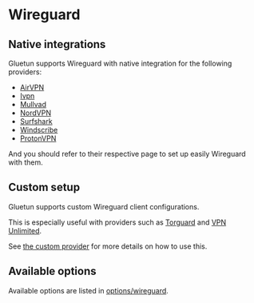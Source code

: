 # Wireguard

## Native integrations

Gluetun supports Wireguard with native integration for the following providers:

- [AirVPN](providers/airvpn.md)
- [Ivpn](providers/ivpn.md)
- [Mullvad](providers/mullvad.md)
- [NordVPN](providers/nordvpn.md)
- [Surfshark](providers/surfshark.md)
- [Windscribe](providers/windscribe.md)
- [ProtonVPN](providers/protonvpn.md)

And you should refer to their respective page to set up easily Wireguard with them.

## Custom setup

Gluetun supports custom Wireguard client configurations.

This is especially useful with providers such as [Torguard](providers/torguard.md) and [VPN Unlimited](providers/vpn-unlimited.md).

See [the custom provider](providers/custom.md) for more details on how to use this.

## Available options

Available options are listed in [options/wireguard](options/wireguard.md).
